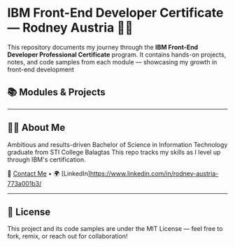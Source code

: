 # IBM Front-End Developer Certificate — Rodney Austria 👨‍💻

This repository documents my journey through the **IBM Front-End Developer Professional Certificate** program. It contains hands-on projects, notes, and code samples from each module — showcasing my growth in front-end development 
## 📚 Modules & Projects

---

## 🙋‍♂️ About Me

Ambitious and results-driven Bachelor of Science in Information Technology graduate from STI College Balagtas This repo tracks my skills as I level up through IBM's certification.

📧 [Contact Me](mailto:rodneycharlesaustria1124@gmail.com) • 🌍 [LinkedIn]https://www.linkedin.com/in/rodney-austria-773a001b3/

---

## 🔖 License
This project and its code samples are under the MIT License — feel free to fork, remix, or reach out for collaboration!
